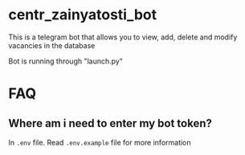 # centr_zainyatosti_bot

This is a telegram bot that allows you to view, add, delete and modify vacancies in the database

Bot is running through "launch.py"

# FAQ

## Where am i need to enter my bot token?

In `.env` file.
Read `.env.example` file for more information